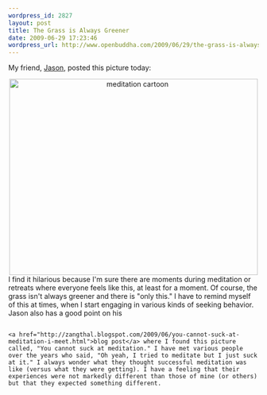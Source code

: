 ```yaml
--- 
wordpress_id: 2827
layout: post
title: The Grass is Always Greener
date: 2009-06-29 17:23:46
wordpress_url: http://www.openbuddha.com/2009/06/29/the-grass-is-always-greener/
---
```

My friend, <a href="http://zangthal.blogspot.com/">Jason</a>, posted this picture today: <div align="center">
                                                                                                                                                                                                                                                                                                                                                                                                                                                                                                                                                                                                                                                                                                                                                                                                                                                                                                                            <a href="http://www.flickr.com/photos/albill/3673770826/" title="meditation cartoon by albill, on Flickr"><img src="http://farm4.static.flickr.com/3396/3673770826_6da9542836.jpg" width="500" height="395" alt="meditation cartoon" /></a>
                                                                                                                                                                                                                                                                                                                                                                                                                                                                                                                                                                                                                                                                                                                                                                                                                                                                                                                          </div> I find it hilarious because I'm sure there are moments during meditation or retreats where everyone feels like this, at least for a moment. Of course, the grass isn't always greener and there is "only this." I have to remind myself of this at times, when I start engaging in various kinds of seeking behavior. Jason also has a good point on his 
                                                                                                                                                                                                                                                                                                                                                                                                                                                                                                                                                                                                                                                                                                                                                                                                                                                                                                                          
                                                                                                                                                                                                                                                                                                                                                                                                                                                                                                                                                                                                                                                                                                                                                                                                                                                                                                                          <a href="http://zangthal.blogspot.com/2009/06/you-cannot-suck-at-meditation-i-meet.html">blog post</a> where I found this picture called, "You cannot suck at meditation." I have met various people over the years who said, "Oh yeah, I tried to meditate but I just suck at it." I always wonder what they thought successful meditation was like (versus what they were getting). I have a feeling that their experiences were not markedly different than those of mine (or others) but that they expected something different.